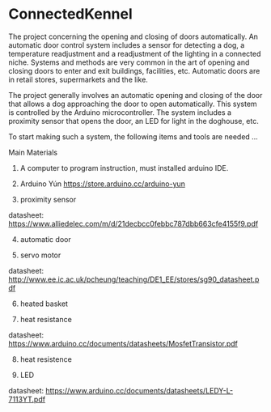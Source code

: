 # ConnectedKennel
The project concerning the opening and closing of doors automatically. An automatic door control system includes a sensor 
for detecting a dog, a temperature readjustment and a readjustment of the lighting in a connected niche. Systems and methods 
are very common in the art of opening and closing doors to enter and exit buildings, facilities, etc. Automatic doors are
in retail stores, supermarkets and the like.

The project generally involves an automatic opening and closing of the door that allows a dog approaching the door to open 
automatically. This system is controlled by the Arduino microcontroller. The system includes a proximity sensor that
opens the door, an LED for light in the doghouse, etc.

To start making such a system, the following items and tools are needed ...

Main Materials 
1. A computer to program instruction, must installed arduino IDE.
2. Arduino Yún
https://store.arduino.cc/arduino-yun

3. proximity sensor

datasheet: https://www.alliedelec.com/m/d/21decbcc0febbc787dbb663cfe4155f9.pdf

4. automatic door


5. servo motor

datasheet: http://www.ee.ic.ac.uk/pcheung/teaching/DE1_EE/stores/sg90_datasheet.pdf

6. heated basket

7. heat resistance

datasheet: https://www.arduino.cc/documents/datasheets/MosfetTransistor.pdf

8. heat resistence

9. LED

datasheet: https://www.arduino.cc/documents/datasheets/LEDY-L-7113YT.pdf